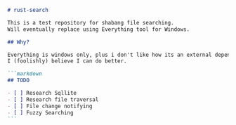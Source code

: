 ````markdown
# rust-search

This is a test repository for shabang file searching.
Will eventually replace using Everything tool for Windows.

## Why?

Everything is windows only, plus i don't like how its an external dependency and its indexing / file locking functionality works. Alongside this, it'll be a good learning experience into databases, and rust.
I (foolishly) believe I can do better.

```markdown
## TODO

- [ ] Research Sqllite
- [ ] Research file traversal
- [ ] File change notifying
- [ ] Fuzzy Searching
```
````

```

```
